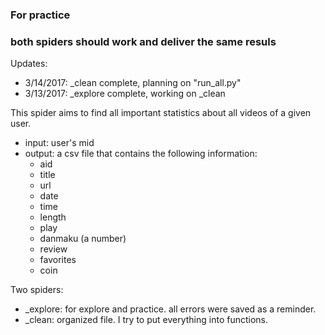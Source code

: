 ### For practice
### both spiders should work and deliver the same resuls

Updates:
- 3/14/2017: \_clean complete, planning on "run_all.py"
- 3/13/2017: \_explore complete, working on _clean

This spider aims to find all important statistics about all videos of a given user. 
- input: user's mid
- output: a csv file that contains the following information:
	- aid
	- title
	- url
	- date
	- time
	- length
	- play
	- danmaku (a number)
	- review
	- favorites
	- coin

Two spiders:
- \_explore: for explore and practice. all errors were saved as a reminder. 
- \_clean: organized file. I try to put everything into functions.
